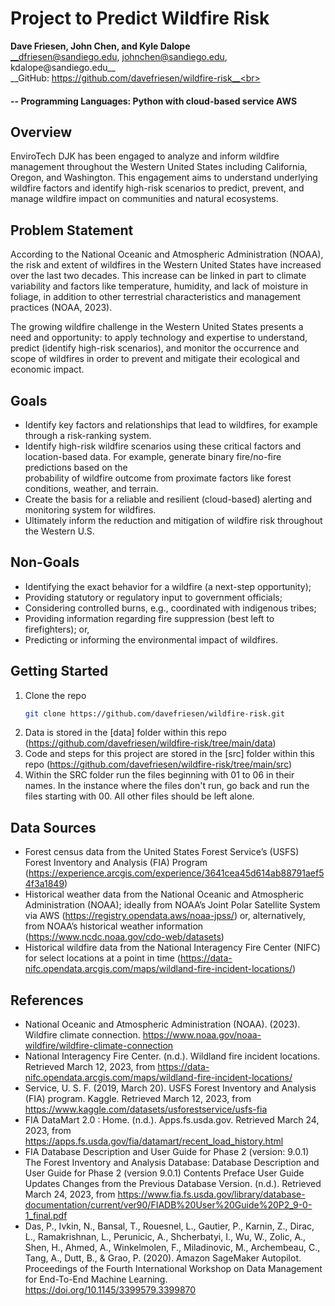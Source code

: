 # Project to Predict Wildfire Risk
__Dave Friesen, John Chen, and Kyle Dalope__<br>
__dfriesen@sandiego.edu, johnchen@sandiego.edu, kdalope@sandiego.edu__<br>
__GitHub: https://github.com/davefriesen/wildfire-risk__<br>

#### -- Programming Languages: Python with cloud-based service AWS

## Overview
EnviroTech DJK has been engaged to analyze and inform wildfire management throughout the Western United States including California, Oregon, and Washington. This engagement aims to understand underlying wildfire factors and identify high-risk scenarios to predict, prevent, and manage wildfire impact on communities and natural ecosystems.

## Problem Statement
According to the National Oceanic and Atmospheric Administration (NOAA), the risk and extent of wildfires in the Western United States have increased over the last two decades. This increase can be linked in part to climate variability and factors like temperature, humidity, and lack of moisture in foliage, in addition to other terrestrial characteristics and management practices (NOAA, 2023).

The growing wildfire challenge in the Western United States presents a need and opportunity: to apply technology and expertise to understand, predict (identify high-risk scenarios), and monitor the occurrence and scope of wildfires in order to prevent and mitigate their ecological and economic impact.

## Goals
* Identify key factors and relationships that lead to wildfires, for example through a risk-ranking system. 
* Identify high-risk wildfire scenarios using these critical factors and location-based data. For example, generate binary fire/no-fire predictions based on the      
  probability of wildfire outcome from proximate factors like forest conditions, weather, and terrain.
* Create the basis for a reliable and resilient (cloud-based) alerting and monitoring system for wildfires.
* Ultimately inform the reduction and mitigation of wildfire risk throughout the Western U.S.

## Non-Goals
* Identifying the exact behavior for a wildfire (a next-step opportunity);
* Providing statutory or regulatory input to government officials;
* Considering controlled burns, e.g., coordinated with indigenous tribes;
* Providing information regarding fire suppression (best left to firefighters); or,
* Predicting or informing the environmental impact of wildfires.

## Getting Started
1. Clone the repo
   ```sh
   git clone https://github.com/davefriesen/wildfire-risk.git
   ```
2. Data is stored in the [data] folder within this repo (https://github.com/davefriesen/wildfire-risk/tree/main/data)
3. Code and steps for this project are stored in the [src] folder within this repo (https://github.com/davefriesen/wildfire-risk/tree/main/src)
4. Within the SRC folder run the files beginning with 01 to 06 in their names. In the instance where the files don't run, go back
and run the files starting with 00. All other files should be left alone. 

## Data Sources
* Forest census data from the United States Forest Service’s (USFS) Forest Inventory and Analysis (FIA) Program (https://experience.arcgis.com/experience/3641cea45d614ab88791aef54f3a1849)
* Historical weather data from the National Oceanic and Atmospheric Administration (NOAA); ideally from NOAA’s Joint Polar Satellite System via AWS (https://registry.opendata.aws/noaa-jpss/) or, alternatively, from NOAA’s historical weather information (https://www.ncdc.noaa.gov/cdo-web/datasets)
* Historical wildfire data from the National Interagency Fire Center (NIFC) for select locations at a point in time (https://data-nifc.opendata.arcgis.com/maps/wildland-fire-incident-locations/)

## References
* National Oceanic and Atmospheric Administration (NOAA). (2023). Wildfire climate connection. https://www.noaa.gov/noaa-wildfire/wildfire-climate-connection
* National Interagency Fire Center. (n.d.). Wildland fire incident locations. Retrieved March 12, 2023, from https://data-nifc.opendata.arcgis.com/maps/wildland-fire-incident-locations/ 
* Service, U. S. F. (2019, March 20). USFS Forest Inventory and Analysis (FIA) program. Kaggle. Retrieved March 12, 2023, from https://www.kaggle.com/datasets/usforestservice/usfs-fia 
* FIA DataMart 2.0 : Home. (n.d.). Apps.fs.usda.gov. Retrieved March 24, 2023, from https://apps.fs.usda.gov/fia/datamart/recent_load_history.html
* FIA Database Description and User Guide for Phase 2 (version: 9.0.1) The Forest Inventory and Analysis Database: Database Description and User Guide for Phase 2 (version 9.0.1) Contents Preface User Guide Updates Changes from the Previous Database Version. (n.d.). Retrieved March 24, 2023, from https://www.fia.fs.usda.gov/library/database-documentation/current/ver90/FIADB%20User%20Guide%20P2_9-0-1_final.pdf
* Das, P., Ivkin, N., Bansal, T., Rouesnel, L., Gautier, P., Karnin, Z., Dirac, L., Ramakrishnan, L., Perunicic, A., Shcherbatyi, I., Wu, W., Zolic, A., Shen, H., Ahmed, A., Winkelmolen, F., Miladinovic, M., Archembeau, C., Tang, A., Dutt, B., & Grao, P. (2020). Amazon SageMaker Autopilot. Proceedings of the Fourth International Workshop on Data Management for End-To-End Machine Learning. https://doi.org/10.1145/3399579.3399870
